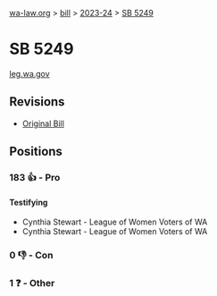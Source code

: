 [wa-law.org](/) > [bill](/bill/) > [2023-24](/bill/2023-24/) > [SB 5249](/bill/2023-24/sb/5249/)

# SB 5249
[leg.wa.gov](https://app.leg.wa.gov/billsummary?BillNumber=5249&Year=2023&Initiative=false)

## Revisions
* [Original Bill](1/)

## Positions
### 183 👍 - Pro
#### Testifying
* Cynthia Stewart - League of Women Voters of WA
* Cynthia Stewart - League of Women Voters of WA

### 0 👎 - Con

### 1 ❓ - Other
